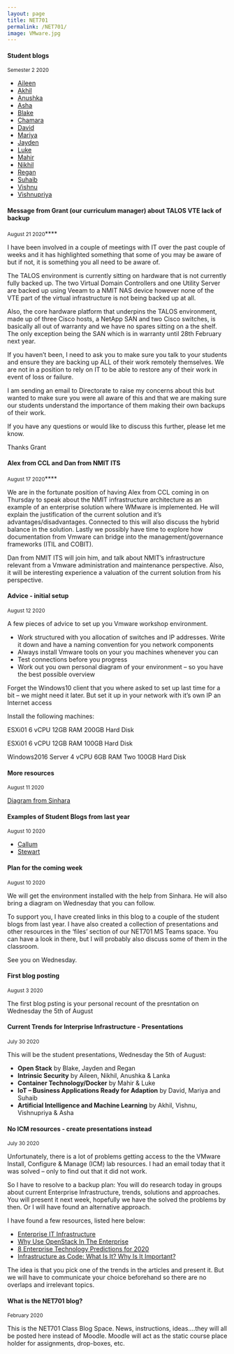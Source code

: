 ```yaml
---
layout: page
title: NET701
permalink: /NET701/
image: VMware.jpg
---
```


#### Student blogs
<small> Semester 2 2020</small>

* [Aileen](https://aepnmit2020.wordpress.com/net701/)
* [Akhil](https://net701blogs.wordpress.com/)
* [Anushka](https://anushkazblog.wordpress.com/)
* [Asha](https://ashageorge35.wordpress.com/)
* [Blake](https://blakedes501.wordpress.com/category/net701/)
* [Chamara](https://enterprise-infrastructures.blogspot.com/)
* [David](https://sydeme.news.blog/)
* [Mariya](https://mariyanet701.wordpress.com/)
* [Jayden](https://jaykdpc.wordpress.com/category/net701/)
* [Luke](https://lukewarren256642448.wordpress.com/)
* [Mahir](https://blogsofking.wordpress.com/net701/)
* [Nikhil](https://nikhilnet701.wordpress.com/)
* [Regan](https://medium.com/@r.zohrab/net-701-blog-c549b5a64db8)
* [Suhaib](https://parappallath.wordpress.com/)
* [Vishnu](https://badboynet701.wordpress.com/)
* [Vishnupriya](https://vishnupriyanet701.wordpress.com/)

#### Message from Grant (our curriculum manager) about TALOS VTE lack of backup
<small>August 21 2020</small>****

I have been involved in a couple of meetings with IT over the past couple of weeks and it has highlighted something that some of you may be aware of but if not, it is something you all need to be aware of.
 
The TALOS environment is currently sitting on hardware that is not currently fully backed up.  The two Virtual Domain Controllers and one Utility Server are backed up using Veeam to a NMIT NAS device however none of the VTE part of the virtual infrastructure is not being backed up at all.
 
Also, the core hardware platform that underpins the TALOS environment, made up of three Cisco hosts, a NetApp SAN and two Cisco switches, is basically all out of warranty and we have no spares sitting on a the shelf.  The only exception being the SAN which is in warranty until 28th February next year.
 
If  you haven’t been, I need to ask you to make sure you talk to your students and ensure they are backing up ALL of their work remotely themselves.  We are not in a position to rely on IT to be able to restore any of their work in event of loss or failure.
 
I am sending an email to Directorate to raise my concerns about this but wanted to make sure you were all aware of this and that we are making sure our students understand the importance of them making their own backups of their work.
 
If you have any questions or would like to discuss this further, please let me know.
 
Thanks
Grant

#### Alex from CCL and Dan from NMIT ITS
<small>August 17 2020</small>****

We are in the fortunate position of having Alex from CCL coming in on Thursday to speak about the NMIT infrastructure architecture as an example of an enterprise solution where WMware is implemented. He will explain the justification of the current solution and it’s advantages/disadvantages. Connected to this will also discuss the hybrid balance in the solution. Lastly we possibly have time to explore how documentation from Vmware can  bridge into the management/governance frameworks  (ITIL and COBIT).

Dan from NMIT ITS will join him, and talk about NMIT’s infrastructure relevant from a Vmware administration and maintenance perspective. Also, it will be interesting experience a valuation of the current solution from his perspective.

#### Advice - initial setup
<small>August 12 2020</small>

A few pieces of advice to set up you Vmware workshop environment.

* Work structured with you allocation of switches and IP addresses. Write it down and have a naming convention for you network components
* Always install Vmware tools on your you machines whenever you can
* Test connections before you progress
* Work out you own personal diagram of your environment – so you have the best possible overview

Forget the Windows10 client that you where asked to set up last time for a bit – we might need it later. But set it up in your network with it’s own IP an Internet access

Install the following machines: 

ESXi01
6 vCPU
12GB RAM
200GB Hard Disk

ESXi01
6 vCPU
12GB RAM
100GB Hard Disk

Windows2016 Server
4 vCPU
6GB RAM
Two 100GB Hard Disk

#### More resources
<small>August 11 2020</small>

[Diagram from Sinhara](/docs/img/TALOS_VMWare_LAB.pdf)

#### Examples of Student Blogs from last year
<small>August 10 2020</small>

* [Callum](https://callumbanksnet701.wordpress.com/)
* [Stewart](https://stewartmetcalfe.wordpress.com/category/final-year-2019/net701/)

#### Plan for the coming week
<small>August 10 2020</small>

We will get the environment installed with the help from Sinhara. He will also bring a diagram on Wednesday that you can follow.

To support you, I have created links in this blog to a couple of the student blogs from last year.
I have also created a collection of presentations and other resources in the ‘files’ section of our NET701 MS Teams space. You can have a look in there, but I will probably also discuss some of them in the classroom.

See you on Wednesday.

#### First blog posting
<small>August 3 2020</small>

The first blog psting is your personal recount of the presntation on Wednesday the 5th of August

#### Current Trends for Interprise Infrastructure - Presentations
<small>July 30 2020</small>

This will be the student presentations, Wednesday the 5th of August:

* **Open Stack** by Blake, Jayden and Regan
* **Intrinsic Security** by Aileen, Nikhil, Anushka & Lanka
* **Container Technology/Docker** by Mahir & Luke
* **IoT – Business Applications Ready for Adaption** by David, Mariya and Suhaib
* **Artificial Intelligence and Machine Learning** by Akhil, Vishnu, Vishnupriya & Asha

#### No ICM resources - create presentations instead
<small>July 30 2020</small>

Unfortunately, there is a lot of problems getting access to the the VMware Install, Configure & Manage (ICM) lab resources. I had an email today that it was solved – only to find out that it did not work.

So I have to resolve to a backup plan: You will do research today in groups about current Enterprise Infrastructure, trends, solutions and approaches. You will present it next week, hopefully we have the solved the problems by then. Or I will have found an alternative approach.

I have found a few resources, listed here below:

* [Enterprise IT Infrastructure](https://witanworld.com/article/2019/09/25/enterprise-infrastructure/#:~:text=Understanding%20the%20Enterprise%20IT%20Infrastructure,of%20an%20enterprise%20IT%20environment.)
* [Why Use OpenStack In The Enterprise](https://www.openstack.org/enterprise/)
* [8 Enterprise Technology Predictions for 2020](https://www.vmware.com/radius/enterprise-tech-trends-2020/)
* [Infrastructure as Code: What Is It? Why Is It Important?](https://www.hashicorp.com/resources/what-is-infrastructure-as-code/)

The idea is that you pick one of the trends in the articles and present it. But we will have to communicate your choice beforehand so there are no overlaps and irrelevant topics.

#### What is the NET701 blog? 
<small>February 2020</small>

This is the NET701 Class Blog Space. News, instructions, ideas....they will all be posted here instead of Moodle. Moodle will act as the static course place holder for assignments, drop-boxes, etc.